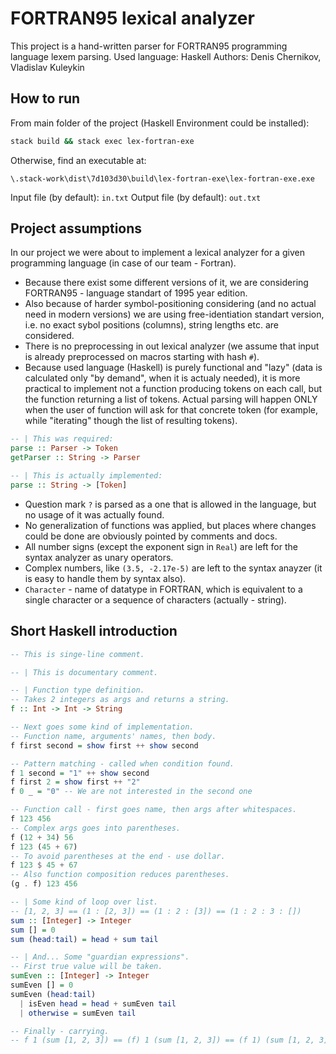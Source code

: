 # FORTRAN95 lexical analyzer
This project is a hand-written parser for FORTRAN95 programming language lexem parsing.
Used language: Haskell
Authors: Denis Chernikov, Vladislav Kuleykin
## How to run
From main folder of the project (Haskell Environment could be installed):
```bash
stack build && stack exec lex-fortran-exe
```
Otherwise, find an executable at:
```
\.stack-work\dist\7d103d30\build\lex-fortran-exe\lex-fortran-exe.exe
```
Input file (by default): `in.txt`
Output file (by default): `out.txt`
## Project assumptions
In our project we were about to implement a lexical analyzer for a given programming language (in case of our team - Fortran).
* Because there exist some different versions of it, we are considering FORTRAN95 - language standart of 1995 year edition.
* Also because of harder symbol-positioning considering (and no actual need in modern versions) we are using free-identiation standart version, i.e. no exact sybol positions (columns), string lengths etc. are considered.
* There is no preprocessing in out lexical analyzer (we assume that input is already preprocessed on macros starting with hash `#`).
* Because used language (Haskell) is purely functional and "lazy" (data is calculated only "by demand", when it is actualy needed), it is more practical to implement not a function producing tokens on each call, but the function returning a list of tokens. Actual parsing will happen ONLY when the user of function will ask for that concrete token (for example, while "iterating" though the list of resulting tokens).
```Haskell
-- | This was required:
parse :: Parser -> Token
getParser :: String -> Parser

-- | This is actually implemented:
parse :: String -> [Token]
```
* Question mark `?` is parsed as a one that is allowed in the language, but no usage of it was actually found.
* No generalization of functions was applied, but places where changes could be done are obviously pointed by comments and docs.
* All number signs (except the exponent sign in `Real`) are left for the syntax analyzer as unary operators.
* Complex numbers, like `(3.5, -2.17e-5)` are left to the syntax anayzer (it is easy to handle them by syntax also).
* `Character` - name of datatype in FORTRAN, which is equivalent to a single character or a sequence of characters (actually - string).
## Short Haskell introduction
```Haskell
-- This is singe-line comment.

-- | This is documentary comment.

-- | Function type definition.
-- Takes 2 integers as args and returns a string.
f :: Int -> Int -> String

-- Next goes some kind of implementation.
-- Function name, arguments' names, then body.
f first second = show first ++ show second

-- Pattern matching - called when condition found.
f 1 second = "1" ++ show second
f first 2 = show first ++ "2"
f 0 _ = "0" -- We are not interested in the second one

-- Function call - first goes name, then args after whitespaces.
f 123 456
-- Complex args goes into parentheses.
f (12 + 34) 56
f 123 (45 + 67)
-- To avoid parentheses at the end - use dollar.
f 123 $ 45 + 67
-- Also function composition reduces parentheses.
(g . f) 123 456

-- | Some kind of loop over list.
-- [1, 2, 3] == (1 : [2, 3]) == (1 : 2 : [3]) == (1 : 2 : 3 : [])
sum :: [Integer] -> Integer
sum [] = 0
sum (head:tail) = head + sum tail

-- | And... Some "guardian expressions".
-- First true value will be taken.
sumEven :: [Integer] -> Integer
sumEven [] = 0
sumEven (head:tail)
  | isEven head = head + sumEven tail
  | otherwise = sumEven tail

-- Finally - carrying.
-- f 1 (sum [1, 2, 3]) == (f) 1 (sum [1, 2, 3]) == (f 1) (sum [1, 2, 3])
```
